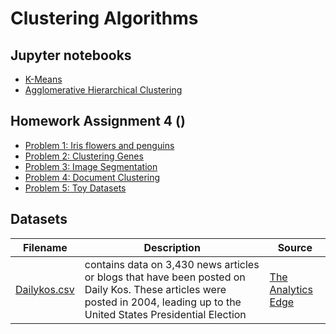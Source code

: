 # Clustering Algorithms

## Jupyter notebooks
- [K-Means]()
- [Agglomerative Hierarchical Clustering]()

## Homework Assignment 4 ()

- [Problem 1: Iris flowers and penguins]()
- [Problem 2: Clustering Genes]() 
- [Problem 3: Image Segmentation]()
- [Problem 4: Document Clustering]()
- [Problem 5: Toy Datasets]()

## Datasets
Filename | Description |  Source
--- | --- |  --- 
[Dailykos.csv](https://raw.githubusercontent.com/um-perez-alvaro/Data-Science-Theory/master/Data/dailykos.csv) | contains data on 3,430 news articles or blogs that have been posted on Daily Kos. These articles were posted in 2004, leading up to the United States Presidential Election | [The Analytics Edge](https://ocw.mit.edu/courses/sloan-school-of-management/15-071-the-analytics-edge-spring-2017/index.htm)



